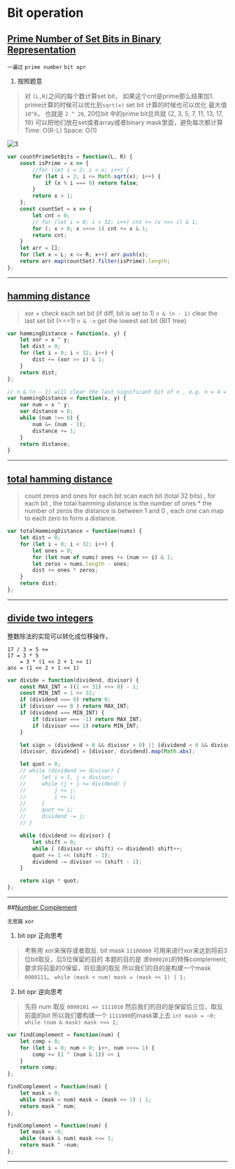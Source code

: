 # Bit operation

## [Prime Number of Set Bits in Binary Representation](https://leetcode.com/problems/prime-number-of-set-bits-in-binary-representation/description/)

`一遍过` `prime number` `bit opr`

1. 按照题意
>对 `[L,R]`之间的每个数计算set bit， 如果这个cnt是prime那么结果加1.
>prime计算的时候可以优化到`sqrt(x)`
>set bit 计算的时候也可以优化
> 最大值 `10^6`， 也就是 `2 ^ 20`, 20位bit 中的prime bit总共就 {2, 3, 5, 7, 11, 13, 17, 19} 可以把他们放在set或者array或者binary mask里面，避免每次都计算
>Time: O(R-L)
>Space: O(1)

![3](./images/3.png)

```javascript
var countPrimeSetBits = function(L, R) {
    const isPrime = x => {
        //for (let i = 2; i < x; i++) {
        for (let i = 2; i <= Math.sqrt(x); i++) {
            if (x % i === 0) return false;
        }
        return x > 1;
    };
    const countSet = x => {
        let cnt = 0;
        // for (let i = 0; i < 32; i++) cnt += (x >>> i) & 1;
        for (; x > 0; x >>>= 1) cnt += x & 1;
        return cnt;
    }
    let arr = [];
    for (let x = L; x <= R; x++) arr.push(x);
    return arr.map(countSet).filter(isPrime).length;
};
```
---
## [hamming distance](https://leetcode.com/problems/hamming-distance/description/)

> xor + check each set bit (if diff, bit is set to 1)
> `n & (n - 1)` clear the last set bit (===1)
> `n & -n` get the lowest set bit (BIT tree)

```javascript
var hammingDistance = function(x, y) {
    let xor = x ^ y;
    let dist = 0;
    for (let i = 0; i < 32; i++) {
        dist += (xor >> i) & 1;
    }
    return dist;
};

// n & (n – 1) will clear the last significant bit of n , e.g. n = 4 = 100 -> 100 ^ 011 = 000
var hammingDistance = function(x, y) {
    var num = x ^ y;
    var distance = 0;
    while (num !== 0) {
        num &= (num - 1);
        distance += 1;
    }
    return distance;
}
```
---
## [total hamming distance](https://leetcode.com/problems/total-hamming-distance/description/)

> count zeros and ones for each bit
> scan each bit (total 32 bits) , for each bit , the total hamming distance is the number of ones * the number of zeros
> the distance is between 1 and 0 , each one can map to each zero to form a distance.

```javascript
var totalHammingDistance = function(nums) {
    let dist = 0;
    for (let i = 0; i < 32; i++) {
        let ones = 0;
        for (let num of nums) ones += (num >> i) & 1;
        let zeros = nums.length - ones;
        dist += ones * zeros;
    }
    return dist;
};
```
---
## [divide two integers](https://leetcode.com/problems/divide-two-integers/description/)

整数除法的实现可以转化成位移操作，
```
17 / 3 = 5 <=
17 = 3 * 5
    = 3 * (1 << 2 + 1 << 1)
ans = (1 << 2 + 1 << 1)
```

```javascript
var divide = function(dividend, divisor) {
    const MAX_INT = ((1 << 31) >>> 0) - 1;
    const MIN_INT = 1 << 31;
    if (dividend === 0) return 0;
    if (divisor === 0 ) return MAX_INT;
    if (dividend === MIN_INT) {
        if (divisor === -1) return MAX_INT;
        if (divisor === 1) return MIN_INT;
    }

    let sign = (dividend > 0 && divisor > 0) || (dividend < 0 && divisor < 0) ? 1 : -1;
    [divisor, dividend] = [divisor, dividend].map(Math.abs);

    let quot = 0;
    // while (dividend >= divisor) {
    //     let i = 1, j = divisor;
    //     while (j + j <= dividend) {
    //         j += j;
    //         i += i;
    //     }
    //     quot += i;
    //     dividend -= j;
    // }

    while (dividend >= divisor) {
        let shift = 0;
        while ( (divisor << shift) <= dividend) shift++;
        quot += 1 << (shift - 1);
        dividend -= divisor << (shift - 1);
    }

    return sign * quot;
};
```
---
##[Number Complement](https://leetcode.com/problems/number-complement/description/)

`无思路` `xor`

1. bit opr 正向思考
> 考察用 xor来保存或者取反.
> bit mask `11100000` 可用来进行xor来达到将前3位bit取反，后5位保留的目的
> 本题的目的是 求`0000101`的特殊complement, 要求将前面的0保留，将后面的取反
> 所以我们的目的是构建一个mask `0000111`。
> `while (mask < num) mask = (mask << 1) | 1;`
2. bit opr 逆向思考
> 先将 num 取反 `0000101 => 1111010`
> 然后我们的目的是保留后三位，取反前面的bit
> 所以我们要构建一个 `1111000`的mask罩上去
> `int mask = ~0;        `
> `while (num & mask) mask <<= 1;`

```javascript
var findComplement = function(num) {
    let comp = 0;
    for (let i = 0; num > 0; i++, num >>>= 1) {
        comp += (1 ^ (num & 1)) << i
    }
    return comp;
};

findComplement = function(num) {
    let mask = 0;
    while (mask < num) mask = (mask << 1) | 1;
    return mask ^ num;
};

findComplement = function(num) {
    let mask = ~0;
    while (mask & num) mask <<= 1;
    return mask ^ ~num;
};
```
---

